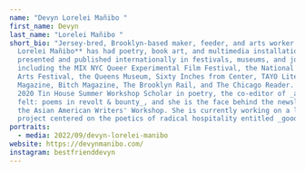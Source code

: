 ```yaml
---
name: "Devyn Lorelei Mañibo "
first_name: Devyn
last_name: "Lorelei Mañibo "
short_bio: "Jersey-bred, Brooklyn-based maker, feeder, and arts worker **Devyn
  Lorelei Mañibo** has had poetry, book art, and multimedia installation work
  presented and published internationally in festivals, museums, and journals
  including the MIX NYC Queer Experimental Film Festival, the National Queer
  Arts Festival, the Queens Museum, Sixty Inches from Center, TAYO Literary
  Magazine, Bitch Magazine, The Brooklyn Rail, and The Chicago Reader. She was a
  2020 Tin House Summer Workshop Scholar in poetry, the co-editor of _already
  felt: poems in revolt & bounty_, and she is the face behind the newsletter at
  the Asian American Writers' Workshop. She is currently working on a long term
  project centered on the poetics of radical hospitality entitled _good luck_."
portraits:
  - media: 2022/09/devyn-lorelei-manibo
website: https://devynmanibo.com/
instagram: bestfrienddevyn
---
```

